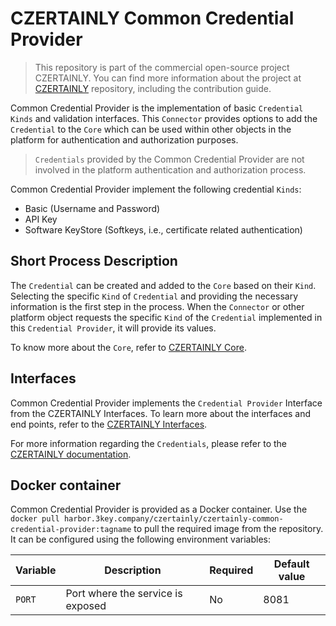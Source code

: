 # CZERTAINLY Common Credential Provider

> This repository is part of the commercial open-source project CZERTAINLY. 
> You can find more information about the project at [CZERTAINLY](https://github.com/3KeyCompany/CZERTAINLY) repository, including the contribution guide.

Common Credential Provider is the implementation of basic `Credential` `Kinds` and validation interfaces. This `Connector` provides options to add the `Credential` to the `Core` which can be used within other objects in the platform for authentication and authorization purposes.

> `Credentials` provided by the Common Credential Provider are not involved in
the platform authentication and authorization process.

Common Credential Provider implement the following credential `Kinds`:
- Basic (Username and Password)
- API Key
- Software KeyStore (Softkeys, i.e., certificate related authentication)

## Short Process Description

The `Credential` can be created and added to the `Core` based on their `Kind`. Selecting the specific `Kind` of `Credential` and providing the necessary information is the first step in the process.  When the `Connector` or other platform object requests the specific `Kind` of the `Credential` implemented in this `Credential Provider`, it will provide its values.

To know more about the `Core`, refer to [CZERTAINLY Core](https://github.com/3KeyCompany/CZERTAINLY-Core).

## Interfaces

Common Credential Provider implements the `Credential Provider` Interface from the CZERTAINLY Interfaces. To learn more about the interfaces and end points, refer to the [CZERTAINLY Interfaces](https://github.com/3KeyCompany/CZERTAINLY-Interfaces).

For more information regarding the `Credentials`, please refer to the [CZERTAINLY documentation](https://docs.czertainly.com).

## Docker container

Common Credential Provider is provided as a Docker container. Use the `docker pull harbor.3key.company/czertainly/czertainly-common-credential-provider:tagname` to pull the required image from the repository. It can be configured using the following environment variables:

| Variable | Description                       | Required | Default value |
|----------|-----------------------------------|----------|---------------|
| `PORT`   | Port where the service is exposed | No       | 8081          |
